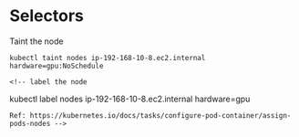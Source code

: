 # Selectors

Taint the node
```
kubectl taint nodes ip-192-168-10-8.ec2.internal   hardware=gpu:NoSchedule

<!-- label the node

```
kubectl label nodes ip-192-168-10-8.ec2.internal hardware=gpu

```
Ref: https://kubernetes.io/docs/tasks/configure-pod-container/assign-pods-nodes -->
